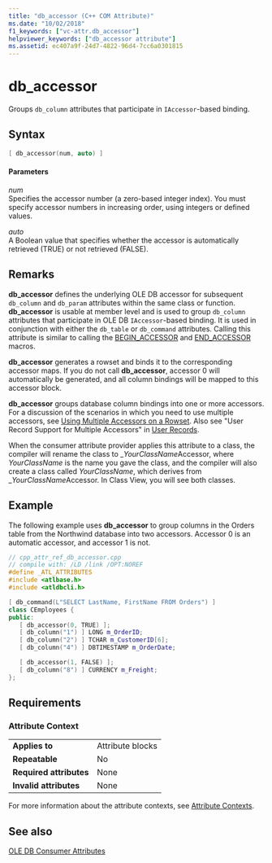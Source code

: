 ```yaml
---
title: "db_accessor (C++ COM Attribute)"
ms.date: "10/02/2018"
f1_keywords: ["vc-attr.db_accessor"]
helpviewer_keywords: ["db_accessor attribute"]
ms.assetid: ec407a9f-24d7-4822-96d4-7cc6a0301815
---
```

# db_accessor

Groups `db_column` attributes that participate in `IAccessor`-based binding.

## Syntax

```cpp
[ db_accessor(num, auto) ]
```

#### Parameters

*num*<br/>
Specifies the accessor number (a zero-based integer index). You must specify accessor numbers in increasing order, using integers or defined values.

*auto*<br/>
A Boolean value that specifies whether the accessor is automatically retrieved (TRUE) or not retrieved (FALSE).

## Remarks

**db_accessor** defines the underlying OLE DB accessor for subsequent `db_column` and `db_param` attributes within the same class or function. **db_accessor** is usable at member level and is used to group `db_column` attributes that participate in OLE DB `IAccessor`-based binding. It is used in conjunction with either the `db_table` or `db_command` attributes. Calling this attribute is similar to calling the [BEGIN_ACCESSOR](../../data/oledb/begin-accessor.md) and [END_ACCESSOR](../../data/oledb/end-accessor.md) macros.

**db_accessor** generates a rowset and binds it to the corresponding accessor maps. If you do not call **db_accessor**, accessor 0 will automatically be generated, and all column bindings will be mapped to this accessor block.

**db_accessor** groups database column bindings into one or more accessors. For a discussion of the scenarios in which you need to use multiple accessors, see [Using Multiple Accessors on a Rowset](../../data/oledb/using-multiple-accessors-on-a-rowset.md). Also see "User Record Support for Multiple Accessors" in [User Records](../../data/oledb/user-records.md).

When the consumer attribute provider applies this attribute to a class, the compiler will rename the class to \_*YourClassName*Accessor, where *YourClassName* is the name you gave the class, and the compiler will also create a class called *YourClassName*, which derives from \_*YourClassName*Accessor.  In Class View, you will see both classes.

## Example

The following example uses **db_accessor** to group columns in the Orders table from the Northwind database into two accessors. Accessor 0 is an automatic accessor, and accessor 1 is not.

```cpp
// cpp_attr_ref_db_accessor.cpp
// compile with: /LD /link /OPT:NOREF
#define _ATL_ATTRIBUTES
#include <atlbase.h>
#include <atldbcli.h>

[ db_command(L"SELECT LastName, FirstName FROM Orders") ]
class CEmployees {
public:
   [ db_accessor(0, TRUE) ];
   [ db_column("1") ] LONG m_OrderID;
   [ db_column("2") ] TCHAR m_CustomerID[6];
   [ db_column("4") ] DBTIMESTAMP m_OrderDate;

   [ db_accessor(1, FALSE) ];
   [ db_column("8") ] CURRENCY m_Freight;
};
```

## Requirements

### Attribute Context

|||
|-|-|
|**Applies to**|Attribute blocks|
|**Repeatable**|No|
|**Required attributes**|None|
|**Invalid attributes**|None|

For more information about the attribute contexts, see [Attribute Contexts](cpp-attributes-com-net.md#contexts).

## See also

[OLE DB Consumer Attributes](ole-db-consumer-attributes.md)
